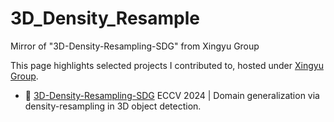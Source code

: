 # 3D_Density_Resample
Mirror of "3D-Density-Resampling-SDG" from Xingyu Group

This page highlights selected projects I contributed to, hosted under [Xingyu Group](https://github.com/xingyu-group).

- 🔷 [3D-Density-Resampling-SDG]([https://github.com/YourOrg/density-resampling-3dod](https://github.com/xingyu-group/3D-Density-Resampling-SDG))  
  ECCV 2024 | Domain generalization via density-resampling in 3D object detection.

